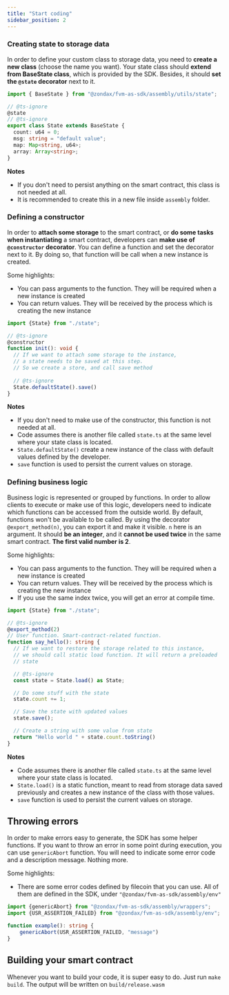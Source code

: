 ```yaml
---
title: "Start coding"
sidebar_position: 2
---
```


### Creating state to storage data
In order to define your custom class to storage data, you need to **create a new class** (choose the name you want).
Your state class should **extend from BaseState class**, which is provided by the SDK. Besides, it should **set the `@state` decorator** 
next to it. 

```typescript
import { BaseState } from "@zondax/fvm-as-sdk/assembly/utils/state";

// @ts-ignore
@state
// @ts-ignore
export class State extends BaseState {
  count: u64 = 0;
  msg: string = "default value";
  map: Map<string, u64>;
  array: Array<string>;
}
```

**Notes**
- If you don't need to persist anything on the smart contract, this class is not needed at all.
- It is recommended to create this in a new file inside `assembly` folder.

### Defining a constructor
In order to **attach some storage** to the smart contract, or **do some tasks when instantiating** a smart contract, developers can **make use of
`@constructor` decorator**. You can define a function and set the decorator next to it. By doing so, that function will be call when a new
instance is created. 

Some highlights: 
- You can pass arguments to the function. They will be required when a new instance is created
- You can return values. They will be received by the process which is creating the new instance

```typescript
import {State} from "./state";

// @ts-ignore
@constructor
function init(): void {
  // If we want to attach some storage to the instance,
  // a state needs to be saved at this step.
  // So we create a store, and call save method
  
  // @ts-ignore
  State.defaultState().save()
}
```

**Notes**
- If you don't need to make use of the constructor, this function is not needed at all.
- Code assumes there is another file called `state.ts` at the same level where your state class is located.
- `State.defaultState()` create a new instance of the class with default values defined by the developer.
- `save` function is used to persist the current values on storage.

### Defining business logic
Business logic is represented or grouped by functions. In order to allow clients to execute or make use of this logic, developers need to 
indicate which functions can be accessed from the outside world. By default, functions won't be available to be called. By using the decorator
`@export_method(n)`, you can export it and make it visible. `n` here is an argument. It should **be an integer**, and it **cannot be used twice** 
in the same smart contract. **The first valid number is 2**.

Some highlights:
- You can pass arguments to the function. They will be required when a new instance is created
- You can return values. They will be received by the process which is creating the new instance
- If you use the same index twice, you will get an error at compile time. 


```typescript
import {State} from "./state";

// @ts-ignore
@export_method(2)
// User function. Smart-contract-related function.
function say_hello(): string {
  // If we want to restore the storage related to this instance,
  // we should call static load function. It will return a preloaded
  // state

  // @ts-ignore
  const state = State.load() as State;

  // Do some stuff with the state
  state.count += 1;

  // Save the state with updated values
  state.save();

  // Create a string with some value from state
  return "Hello world " + state.count.toString()
}
```

**Notes**
- Code assumes there is another file called `state.ts` at the same level where your state class is located.
- `State.load()` is a static function, meant to read from storage data saved previously and creates a new instance of the class with those values.
- `save` function is used to persist the current values on storage.

## Throwing errors
In order to make errors easy to generate, the SDK has some helper functions. If you want to throw an error in some point during execution, you can
use `genericAbort` function. You will need to indicate some error code and a description message. Nothing more. 

Some highlights:
- There are some error codes defined by filecoin that you can use. All of them are defined in the SDK, under `"@zondax/fvm-as-sdk/assembly/env"`

```typescript
import {genericAbort} from "@zondax/fvm-as-sdk/assembly/wrappers";
import {USR_ASSERTION_FAILED} from "@zondax/fvm-as-sdk/assembly/env";

function example(): string {
    genericAbort(USR_ASSERTION_FAILED, "message")
}
```

## Building your smart contract

Whenever you want to build your code, it is super easy to do. Just run `make build`. The output will be written on `build/release.wasm`

